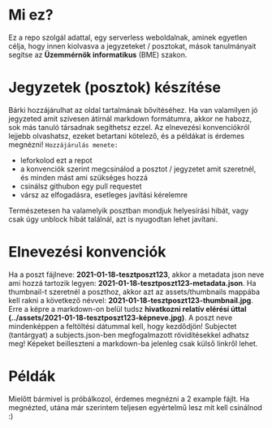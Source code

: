 # Mi ez?

Ez a repo szolgál adattal, egy serverless weboldalnak, aminek egyetlen célja, hogy innen kiolvasva a jegyzeteket / posztokat, mások tanulmányait segítse az **Üzemmérnök informatikus** (BME) szakon.

# Jegyzetek (posztok) készítése

Bárki hozzájárulhat az oldal tartalmának bővítéséhez. Ha van valamilyen jó jegyzeted amit szívesen átírnál markdown formátumra, akkor ne habozz, sok más tanuló társadnak segíthetsz ezzel. Az elnevezési konvenciókról lejjebb olvashatsz, ezeket betartani kötelező, és a példákat is érdemes megnézni!
`Hozzájárulás menete:`

- leforkolod ezt a repot
- a konvenciók szerint megcsinálod a posztot / jegyzetet amit szeretnél, és minden mást ami szükséges hozzá
- csinálsz githubon egy pull requestet
- vársz az elfogadásra, esetleges javítási kérelemre

Természetesen ha valamelyik posztban mondjuk helyesírási hibát, vagy csak úgy unblock hibát találnál, azt is nyugodtan lehet javítani.

# Elnevezési konvenciók

Ha a poszt fájlneve: **2021-01-18-tesztposzt123**, akkor a metadata json neve ami hozzá tartozik legyen: **2021-01-18-tesztposzt123-metadata.json**. Ha thumbnail-t szeretnél a poszthoz, akkor azt az assets/thumbnails mappába kell rakni a következő névvel: **2021-01-18-tesztposzt123-thumbnail.jpg**. Erre a képre a markdown-on belül tudsz **hivatkozni relatív elérésí úttal (../assets/2021-01-18-tesztposzt123-képneve.jpg)**.
A poszt neve mindenképpen a feltöltési dátummal kell, hogy kezdődjön!
Subjectet (tantárgyat) a subjects.json-ben megfogalmazott rövidítésekkel adhatsz meg!
Képeket beilleszteni a markdown-ba jelenleg csak külső linkről lehet.

# Példák

Mielőtt bármivel is próbálkozol, érdemes megnézni a 2 example fájlt. Ha megnézted, utána már szerintem teljesen egyértelmű lesz mit kell csinálnod :)
